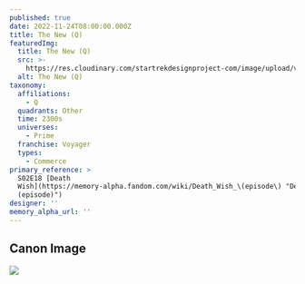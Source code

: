 ```yaml
---
published: true
date: 2022-11-24T08:00:00.000Z
title: The New (Q)
featuredImg:
  title: The New (Q)
  src: >-
    https://res.cloudinary.com/startrekdesignproject-com/image/upload/v1669093218/The-New.png
  alt: The New (Q)
taxonomy:
  affiliations:
    - Q
  quadrants: Other
  time: 2300s
  universes:
    - Prime
  franchise: Voyager
  types:
    - Commerce
primary_reference: >
  S02E18 [Death
  Wish](https://memory-alpha.fandom.com/wiki/Death_Wish_\(episode\) "Death Wish
  (episode)")
designer: ''
memory_alpha_url: ''
---
```


## Canon Image

![](https://res.cloudinary.com/startrekdesignproject-com/image/upload/v1669093217/The-New_-Death-wish-_2.jpg)
